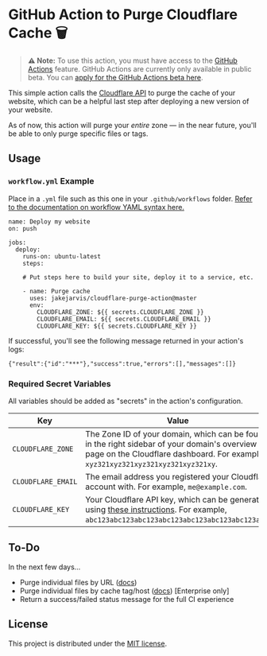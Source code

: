 # GitHub Action to Purge Cloudflare Cache  🗑️ 

> **⚠️ Note:** To use this action, you must have access to the [GitHub Actions](https://github.com/features/actions) feature. GitHub Actions are currently only available in public beta. You can [apply for the GitHub Actions beta here](https://github.com/features/actions/signup/).

This simple action calls the [Cloudflare API](https://api.cloudflare.com/#zone-purge-all-files) to purge the cache of your website, which can be a helpful last step after deploying a new version of your website.

As of now, this action will purge your *entire* zone — in the near future, you'll be able to only purge specific files or tags.


## Usage

### `workflow.yml` Example

Place in a `.yml` file such as this one in your `.github/workflows` folder. [Refer to the documentation on workflow YAML syntax here.](https://help.github.com/en/articles/workflow-syntax-for-github-actions)

```
name: Deploy my website
on: push

jobs:
  deploy:
    runs-on: ubuntu-latest
    steps:

    # Put steps here to build your site, deploy it to a service, etc.

    - name: Purge cache
      uses: jakejarvis/cloudflare-purge-action@master
      env:
        CLOUDFLARE_ZONE: ${{ secrets.CLOUDFLARE_ZONE }}
        CLOUDFLARE_EMAIL: ${{ secrets.CLOUDFLARE_EMAIL }}
        CLOUDFLARE_KEY: ${{ secrets.CLOUDFLARE_KEY }}
```

If successful, you'll see the following message returned in your action's logs:

```
{"result":{"id":"***"},"success":true,"errors":[],"messages":[]}
```


### Required Secret Variables

All variables should be added as "secrets" in the action's configuration.

| Key | Value | Type | Required |
| ------------- | ------------- | ------------- | ------------- |
| `CLOUDFLARE_ZONE` | The Zone ID of your domain, which can be found in the right sidebar of your domain's overview page on the Cloudflare dashboard. For example, `xyz321xyz321xyz321xyz321xyz321xy`. | `secret` | **Yes** |
| `CLOUDFLARE_EMAIL` | The email address you registered your Cloudflare account with. For example, `me@example.com`. | `secret` | **Yes** |
| `CLOUDFLARE_KEY` | Your Cloudflare API key, which can be generated using [these instructions](https://support.cloudflare.com/hc/en-us/articles/200167836-Where-do-I-find-my-Cloudflare-API-key-). For example, `abc123abc123abc123abc123abc123abc123abc123abc`. | `secret` | **Yes** |


## To-Do

In the next few days...

- Purge individual files by URL ([docs](https://api.cloudflare.com/#zone-purge-files-by-url))
- Purge individual files by cache tag/host ([docs](https://api.cloudflare.com/#zone-purge-files-by-cache-tags-or-host)) [Enterprise only]
- Return a success/failed status message for the full CI experience


## License

This project is distributed under the [MIT license](LICENSE.md).
